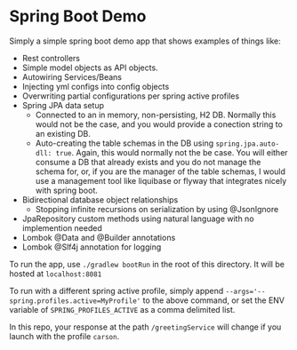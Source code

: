 # Spring Boot Demo

Simply a simple spring boot demo app that shows examples of things like:

- Rest controllers
- Simple model objects as API objects.
- Autowiring Services/Beans
- Injecting yml configs into config objects
- Overwriting partial configurations per spring active profiles
- Spring JPA data setup
  - Connected to an in memory, non-persisting, H2 DB. Normally this would not be the case, and you would provide a conection string to an existing DB.
  - Auto-creating the table schemas in the DB using `spring.jpa.auto-dll: true`. Again, this would normally not the be case. You will either consume a DB that already exists and you do not manage the schema for, or, if you are the manager of the table schemas, I would use a management tool like liquibase or flyway that integrates nicely with spring boot.
- Bidirectional database object relationships
  - Stopping infinite recursions on serialization by using @JsonIgnore
- JpaRepository custom methods using natural language with no implemention needed
- Lombok @Data and @Builder annotations
- Lombok @Slf4j annotation for logging

To run the app, use `./gradlew bootRun` in the root of this directory. It will be hosted at `localhost:8081`

To run with a different spring active profile, simply append `--args='--spring.profiles.active=MyProfile'` to the above command, or set the ENV variable of `SPRING_PROFILES_ACTIVE` as a comma delimited list.

In this repo, your response at the path `/greetingService` will change if you launch with the profile `carson`.
